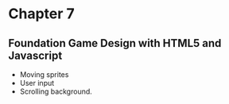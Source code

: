 Chapter 7
========
Foundation Game Design with HTML5 and Javascript
----------
* Moving sprites 
* User input
* Scrolling background. 
